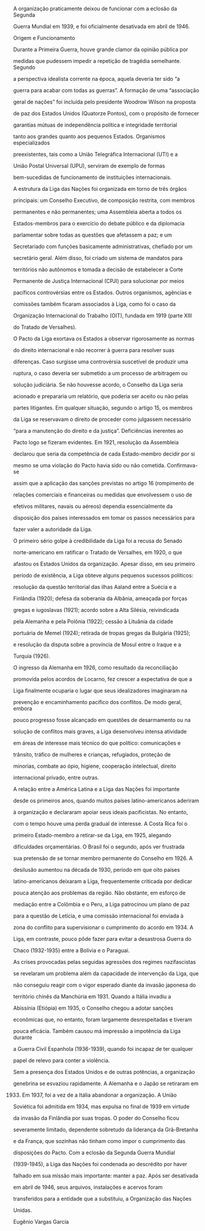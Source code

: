 

A organização praticamente deixou de funcionar com a eclosão da Segunda

Guerra Mundial em 1939, e foi oficialmente desativada em abril de 1946.



Origem e Funcionamento



Durante a Primeira Guerra, houve grande clamor da opinião pública por

medidas que pudessem impedir a repetição de tragédia semelhante. Segundo

a perspectiva idealista corrente na época, aquela deveria ter sido “a

guerra para acabar com todas as guerras”. A formação de uma “associação

geral de nações” foi incluída pelo presidente Woodrow Wilson na proposta

de paz dos Estados Unidos (Quatorze Pontos), com o propósito de fornecer

garantias mútuas de independência política e integridade territorial

tanto aos grandes quanto aos pequenos Estados. Organismos especializados

preexistentes, tais como a União Telegráfica Internacional (UTI) e a

União Postal Universal (UPU), serviram de exemplo de formas

bem-sucedidas de funcionamento de instituições internacionais.



A estrutura da Liga das Nações foi organizada em torno de três órgãos

principais: um Conselho Executivo, de composição restrita, com membros

permanentes e não permanentes; uma Assembleia aberta a todos os

Estados-membros para o exercício do debate público e da diplomacia

parlamentar sobre todas as questões que afetassem a paz; e um

Secretariado com funções basicamente administrativas, chefiado por um

secretário geral. Além disso, foi criado um sistema de mandatos para

territórios não autônomos e tomada a decisão de estabelecer a Corte

Permanente de Justiça Internacional (CPJI) para solucionar por meios

pacíficos controvérsias entre os Estados. Outros organismos, agências e

comissões também ficaram associados à Liga, como foi o caso da

Organização Internacional do Trabalho (OIT), fundada em 1919 (parte XIII

do Tratado de Versalhes).



O Pacto da Liga exortava os Estados a observar rigorosamente as normas

do direito internacional e não recorrer à guerra para resolver suas

diferenças. Caso surgisse uma controvérsia suscetível de produzir uma

ruptura, o caso deveria ser submetido a um processo de arbitragem ou

solução judiciária. Se não houvesse acordo, o Conselho da Liga seria

acionado e prepararia um relatório, que poderia ser aceito ou não pelas

partes litigantes. Em qualquer situação, segundo o artigo 15, os membros

da Liga se reservavam o direito de proceder como julgassem necessário

“para a manutenção do direito e da justiça”. Deficiências inerentes ao

Pacto logo se fizeram evidentes. Em 1921, resolução da Assembleia

declarou que seria da competência de cada Estado-membro decidir por si

mesmo se uma violação do Pacto havia sido ou não cometida. Confirmava-se

assim que a aplicação das sanções previstas no artigo 16 (rompimento de

relações comerciais e financeiras ou medidas que envolvessem o uso de

efetivos militares, navais ou aéreos) dependia essencialmente da

disposição dos países interessados em tomar os passos necessários para

fazer valer a autoridade da Liga.



O primeiro sério golpe à credibilidade da Liga foi a recusa do Senado

norte-americano em ratificar o Tratado de Versalhes, em 1920, o que

afastou os Estados Unidos da organização. Apesar disso, em seu primeiro

período de existência, a Liga obteve alguns pequenos sucessos políticos:

resolução da questão territorial das ilhas Aaland entre a Suécia e a

Finlândia (1920); defesa da soberania da Albânia, ameaçada por forças

gregas e iugoslavas (1921); acordo sobre a Alta Silésia, reivindicada

pela Alemanha e pela Polônia (1922); cessão à Lituânia da cidade

portuária de Memel (1924); retirada de tropas gregas da Bulgária (1925);

e resolução da disputa sobre a província de Mosul entre o Iraque e a

Turquia (1926).



O ingresso da Alemanha em 1926, como resultado da reconciliação

promovida pelos acordos de Locarno, fez crescer a expectativa de que a

Liga finalmente ocuparia o lugar que seus idealizadores imaginaram na

prevenção e encaminhamento pacífico dos conflitos. De modo geral, embora

pouco progresso fosse alcançado em questões de desarmamento ou na

solução de conflitos mais graves, a Liga desenvolveu intensa atividade

em áreas de interesse mais técnico do que político: comunicações e

trânsito, tráfico de mulheres e crianças, refugiados, proteção de

minorias, combate ao ópio, higiene, cooperação intelectual, direito

internacional privado, entre outras.



A relação entre a América Latina e a Liga das Nações foi importante

desde os primeiros anos, quando muitos países latino-americanos aderiram

à organização e declararam apoiar seus ideais pacificistas. No entanto,

com o tempo houve uma perda gradual de interesse. A Costa Rica foi o

primeiro Estado-membro a retirar-se da Liga, em 1925, alegando

dificuldades orçamentárias. O Brasil foi o segundo, após ver frustrada

sua pretensão de se tornar membro permanente do Conselho em 1926. A

desilusão aumentou na década de 1930, período em que oito países

latino-americanos deixaram a Liga, frequentemente criticada por dedicar

pouca atenção aos problemas da região. Não obstante, em esforço de

mediação entre a Colômbia e o Peru, a Liga patrocinou um plano de paz

para a questão de Letícia, e uma comissão internacional foi enviada à

zona do conflito para supervisionar o cumprimento do acordo em 1934. A

Liga, em contraste, pouco pôde fazer para evitar a desastrosa Guerra do

Chaco (1932-1935) entre a Bolívia e o Paraguai.



As crises provocadas pelas seguidas agressões dos regimes nazifascistas

se revelaram um problema além da capacidade de intervenção da Liga, que

não conseguiu reagir com o vigor esperado diante da invasão japonesa do

território chinês da Manchúria em 1931. Quando a Itália invadiu a

Abissínia (Etiópia) em 1935, o Conselho chegou a adotar sanções

econômicas que, no entanto, foram largamente desrespeitadas e tiveram

pouca eficácia. Também causou má impressão a impotência da Liga durante

a Guerra Civil Espanhola (1936-1939), quando foi incapaz de ter qualquer

papel de relevo para conter a violência.



Sem a presença dos Estados Unidos e de outras potências, a organização

genebrina se esvaziou rapidamente. A Alemanha e o Japão se retiraram em

1933. Em 1937, foi a vez de a Itália abandonar a organização. A União

Soviética foi admitida em 1934, mas expulsa no final de 1939 em virtude

da invasão da Finlândia por suas tropas. O poder do Conselho ficou

severamente limitado, dependente sobretudo da liderança da Grã-Bretanha

e da França, que sozinhas não tinham como impor o cumprimento das

disposições do Pacto. Com a eclosão da Segunda Guerra Mundial

(1939-1945), a Liga das Nações foi condenada ao descrédito por haver

falhado em sua missão mais importante: manter a paz. Após ser desativada

em abril de 1946, seus arquivos, instalações e acervos foram

transferidos para a entidade que a substituiu, a Organização das Nações

Unidas.



Eugênio Vargas Garcia



